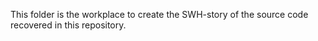 This folder is the workplace to create the SWH-story of the source code recovered in this repository.
